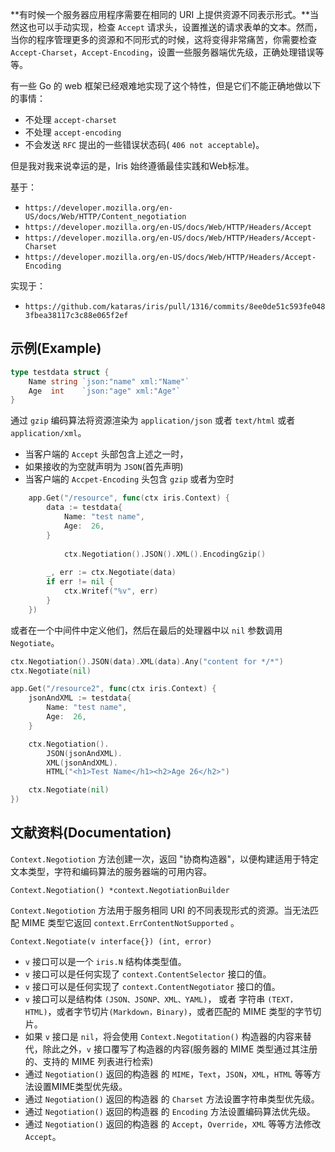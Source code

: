**有时候一个服务器应用程序需要在相同的 URI 上提供资源不同表示形式。**当然这也可以手动实现，检查 `Accept` 请求头，设置推送的请求表单的文本。然而，当你的程序管理更多的资源和不同形式的时候，这将变得非常痛苦，你需要检查 `Accept-Charset`，`Accept-Encoding`，设置一些服务器端优先级，正确处理错误等等。

有一些 Go 的 web 框架已经艰难地实现了这个特性，但是它们不能正确地做以下的事情：

- 不处理 `accept-charset`
- 不处理 `accept-encoding`
- 不会发送 `RFC` 提出的一些错误状态码( `406 not acceptable`)。

但是我对我来说幸运的是，Iris 始终遵循最佳实践和Web标准。

基于：

- `https://developer.mozilla.org/en-US/docs/Web/HTTP/Content_negotiation`
- `https://developer.mozilla.org/en-US/docs/Web/HTTP/Headers/Accept`
- `https://developer.mozilla.org/en-US/docs/Web/HTTP/Headers/Accept-Charset`
- `https://developer.mozilla.org/en-US/docs/Web/HTTP/Headers/Accept-Encoding`

实现于：

- `https://github.com/kataras/iris/pull/1316/commits/8ee0de51c593fe0483fbea38117c3c88e065f2ef`

## 示例(Example)

```go
type testdata struct {
    Name string `json:"name" xml:"Name"`
    Age  int    `json:"age" xml:"Age"`
}
```

通过 `gzip` 编码算法将资源渲染为 `application/json` 或者 `text/html` 或者 `application/xml`。

- 当客户端的 `Accept` 头部包含上述之一时，
- 如果接收的为空就声明为 `JSON`(首先声明)
- 当客户端的 `Accpet-Encoding` 头包含 `gzip` 或者为空时


```go
	app.Get("/resource", func(ctx iris.Context) {
	    data := testdata{
	        Name: "test name",
	        Age:  26,
	    }
	
	        ctx.Negotiation().JSON().XML().EncodingGzip()
	
	    _, err := ctx.Negotiate(data)
	    if err != nil {
	        ctx.Writef("%v", err)
	    }
	})
```

或者在一个中间件中定义他们，然后在最后的处理器中以 `nil` 参数调用`Negotiate`。
	
```go
ctx.Negotiation().JSON(data).XML(data).Any("content for */*")
ctx.Negotiate(nil) 

app.Get("/resource2", func(ctx iris.Context) {
    jsonAndXML := testdata{
        Name: "test name",
        Age:  26,
    }

    ctx.Negotiation().
        JSON(jsonAndXML).
        XML(jsonAndXML).
        HTML("<h1>Test Name</h1><h2>Age 26</h2>")

    ctx.Negotiate(nil)
})
```

## 文献资料(Documentation)

`Context.Negotiotion` 方法创建一次，返回 "协商构造器"，以便构建适用于特定文本类型，字符和编码算法的服务器端的可用内容。

	Context.Negotiation() *context.NegotiationBuilder

`Context.Negotiotion`  方法用于服务相同 URI 的不同表现形式的资源。当无法匹配 MIME 类型它返回 `context.ErrContentNotSupported` 。

	Context.Negotiate(v interface{}) (int, error)

- `v` 接口可以是一个 `iris.N` 结构体类型值。
- `v` 接口可以是任何实现了 `context.ContentSelector` 接口的值。
- `v` 接口可以是任何实现了 `context.ContentNegotiator` 接口的值。
- `v` 接口可以是结构体 `(JSON、JSONP、XML、YAML)`， 或者 字符串 `(TEXT，HTML)`，或者字节切片`(Markdown，Binary)`，或者匹配的 MIME 类型的字节切片。
- 如果 `v` 接口是 `nil`，将会使用 `Context.Negotitation()` 构造器的内容来替代，除此之外，`v` 接口覆写了构造器的内容(服务器的 MIME 类型通过其注册的、支持的 MIME 列表进行检索)
- 通过 `Negotiation()` 返回的构造器 的 `MIME`，`Text`，`JSON`，`XML`，`HTML` 等等方法设置MIME类型优先级。
- 通过 `Negotiation()` 返回的构造器 的 `Charset` 方法设置字符串类型优先级。
- 通过 `Negotiation()` 返回的构造器 的 `Encoding` 方法设置编码算法优先级。
- 通过 `Negotiation()` 返回的构造器 的 `Accept`，`Override`，`XML` 等等方法修改 `Accept`。